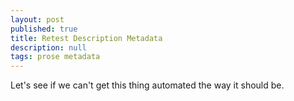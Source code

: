 ```yaml
---
layout: post
published: true
title: Retest Description Metadata
description: null
tags: prose metadata
---
```


Let's see if we can't get this thing automated the way it should be.
